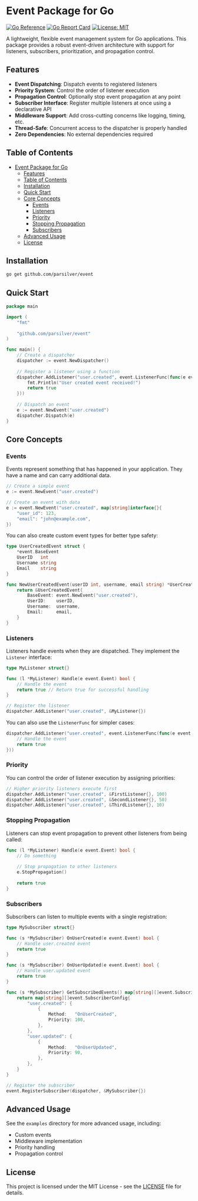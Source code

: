 # Event Package for Go

[![Go Reference](https://pkg.go.dev/badge/github.com/parsilver/event.svg)](https://pkg.go.dev/github.com/parsilver/event)
[![Go Report Card](https://goreportcard.com/badge/github.com/parsilver/event)](https://goreportcard.com/report/github.com/parsilver/event)
[![License: MIT](https://img.shields.io/badge/License-MIT-blue.svg)](https://opensource.org/licenses/MIT)

A lightweight, flexible event management system for Go applications. This package provides a robust event-driven architecture with support for listeners, subscribers, prioritization, and propagation control.

## Features

- **Event Dispatching**: Dispatch events to registered listeners
- **Priority System**: Control the order of listener execution
- **Propagation Control**: Optionally stop event propagation at any point
- **Subscriber Interface**: Register multiple listeners at once using a declarative API
- **Middleware Support**: Add cross-cutting concerns like logging, timing, etc.
- **Thread-Safe**: Concurrent access to the dispatcher is properly handled
- **Zero Dependencies**: No external dependencies required

## Table of Contents

- [Event Package for Go](#event-package-for-go)
  - [Features](#features)
  - [Table of Contents](#table-of-contents)
  - [Installation](#installation)
  - [Quick Start](#quick-start)
  - [Core Concepts](#core-concepts)
    - [Events](#events)
    - [Listeners](#listeners)
    - [Priority](#priority)
    - [Stopping Propagation](#stopping-propagation)
    - [Subscribers](#subscribers)
  - [Advanced Usage](#advanced-usage)
  - [License](#license)

## Installation

```bash
go get github.com/parsilver/event
```

## Quick Start

```go
package main

import (
    "fmt"
    
    "github.com/parsilver/event"
)

func main() {
    // Create a dispatcher
    dispatcher := event.NewDispatcher()
    
    // Register a listener using a function
    dispatcher.AddListener("user.created", event.ListenerFunc(func(e event.Event) bool {
        fmt.Println("User created event received!")
        return true
    }))
    
    // Dispatch an event
    e := event.NewEvent("user.created")
    dispatcher.Dispatch(e)
}
```

## Core Concepts

### Events

Events represent something that has happened in your application. They have a name and can carry additional data.

```go
// Create a simple event
e := event.NewEvent("user.created")

// Create an event with data
e := event.NewEvent("user.created", map[string]interface{}{
    "user_id": 123,
    "email": "john@example.com",
})
```

You can also create custom event types for better type safety:

```go
type UserCreatedEvent struct {
    *event.BaseEvent
    UserID   int
    Username string
    Email    string
}

func NewUserCreatedEvent(userID int, username, email string) *UserCreatedEvent {
    return &UserCreatedEvent{
        BaseEvent: event.NewEvent("user.created"),
        UserID:    userID,
        Username:  username,
        Email:     email,
    }
}
```

### Listeners

Listeners handle events when they are dispatched. They implement the `Listener` interface:

```go
type MyListener struct{}

func (l *MyListener) Handle(e event.Event) bool {
    // Handle the event
    return true // Return true for successful handling
}

// Register the listener
dispatcher.AddListener("user.created", &MyListener{})
```

You can also use the `ListenerFunc` for simpler cases:

```go
dispatcher.AddListener("user.created", event.ListenerFunc(func(e event.Event) bool {
    // Handle the event
    return true
}))
```

### Priority

You can control the order of listener execution by assigning priorities:

```go
// Higher priority listeners execute first
dispatcher.AddListener("user.created", &FirstListener{}, 100)
dispatcher.AddListener("user.created", &SecondListener{}, 50)
dispatcher.AddListener("user.created", &ThirdListener{}, 10)
```

### Stopping Propagation

Listeners can stop event propagation to prevent other listeners from being called:

```go
func (l *MyListener) Handle(e event.Event) bool {
    // Do something
    
    // Stop propagation to other listeners
    e.StopPropagation()
    
    return true
}
```

### Subscribers

Subscribers can listen to multiple events with a single registration:

```go
type MySubscriber struct{}

func (s *MySubscriber) OnUserCreated(e event.Event) bool {
    // Handle user.created event
    return true
}

func (s *MySubscriber) OnUserUpdated(e event.Event) bool {
    // Handle user.updated event
    return true
}

func (s *MySubscriber) GetSubscribedEvents() map[string][]event.SubscriberConfig {
    return map[string][]event.SubscriberConfig{
        "user.created": {
            {
                Method:   "OnUserCreated",
                Priority: 100,
            },
        },
        "user.updated": {
            {
                Method:   "OnUserUpdated",
                Priority: 90,
            },
        },
    }
}

// Register the subscriber
event.RegisterSubscriber(dispatcher, &MySubscriber{})
```

## Advanced Usage

See the `examples` directory for more advanced usage, including:

- Custom events
- Middleware implementation
- Priority handling
- Propagation control

## License

This project is licensed under the MIT License - see the [LICENSE](LICENSE) file for details.